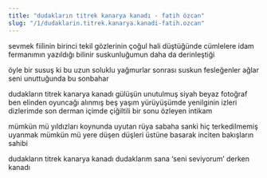 ```yaml
---
title: "dudakların titrek kanarya kanadı - fatih özcan"
slug: "/1/dudaklarin.titrek.kanarya.kanadi-fatih.ozcan"
---
```


sevmek fiilinin birinci tekil
gözlerinin çoğul hali düştüğünde cümlelere
idam fermanımın yazıldığı bilinir
suskunluğumun daha da derinleştiği

öyle bir susuş ki bu
uzun soluklu yağmurlar sonrası
suskun fesleğenler ağlar
seni unuttuğunda bu sonbahar

dudakların titrek kanarya kanadı
gülüşün unutulmuş siyah beyaz fotoğraf
ben elinden oyuncağı alınmış beş yaşım
yürüyüşümde yenilginin izleri
dizlerimde son derman
içimde çiğiltili bir sonu özleyen
intikam

mümkün mü
yıldızları koynunda uyutan rüya
sabaha sanki hiç terkedilmemiş uyanmak
mümkün mü
yere düşen düşleri üstüne basarak inciten
bakışların sahibi

dudakların titrek kanarya kanadı
dudaklarım sana ‘seni seviyorum’ derken kanadı

